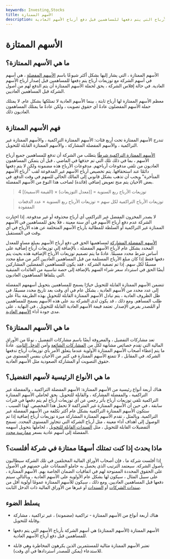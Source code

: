 ```yaml
---
keywords: Investing,Stocks
title: الأسهم الممتازة
description: الأسهم الممتازة هي أسهم الشركة مع توزيعات الأرباح التي يتم دفعها للمساهمين قبل دفع أرباح الأسهم العادية.
---
```


# الأسهم الممتازة
## ما هي الأسهم الممتازة؟

الأسهم الممتازة ، التي يشار إليها بشكل أكثر شيوعًا باسم [الأسهم المفضلة](/preferredstock) ، هي أسهم في أسهم الشركة مع توزيعات أرباح يتم دفعها للمساهمين قبل إصدار أرباح الأسهم العادية. في حالة إفلاس الشركة ، يحق لحملة الأسهم الممتازة أن يتم الدفع لهم من أصول الشركة قبل المساهمين العاديين.

معظم الأسهم الممتازة لها أرباح ثابتة ، بينما الأسهم العادية لا تمتلكها بشكل عام. لا يمتلك حملة الأسهم المفضلون عادةً أي حقوق تصويت ، ولكن عادةً ما يمتلك المساهمون العاديون ذلك.

## فهم الأسهم الممتازة

تندرج الأسهم الممتازة تحت أربع فئات: الأسهم الممتازة التراكمية ، والأسهم الممتازة غير التراكمية ، والأسهم المفضلة المشاركة ، والأسهم الممتازة القابلة للتحويل.

[الأسهم الممتازة التراكمية شرطًا](/cumulative_preferred_stock) يتطلب من الشركة أن تدفع للمساهمين جميع أرباح الأسهم ، بما في ذلك تلك التي تم حذفها في الماضي ، قبل أن يتمكن المساهمون العاديون من تلقي مدفوعات أرباحهم. مدفوعات الأرباح هذه مضمونة ولكن لا يتم دفعها دائمًا عند استحقاقها. يتم تخصيص أرباح الأسهم غير المدفوعة لقب "أرباح الأسهم المتأخرة" ويجب أن تذهب بشكل قانوني إلى المالك الحالي للسهم في وقت الدفع. في بعض الأحيان يتم منح تعويض إضافي (فائدة) لصاحب هذا النوع من الأسهم المفضلة.

>

> توزيعات الأرباح ربع السنوية = [(معدل التوزيعات) × (القيمة الاسمية)] 4

>

>

> توزيعات الأرباح التراكمية لكل سهم = توزيعات الأرباح ربع السنوية × عدد الدفعات المفقودة

>

لا يصدر المخزون المفضل غير التراكمي أي أرباح محذوفة أو غير مدفوعة. إذا اختارت الشركة عدم دفع أرباح الأسهم في أي سنة معينة ، فلا يحق للمساهمين في الأسهم الممتازة غير التراكمية أو السلطة للمطالبة بأرباح الأسهم المتخلفة عن هذه الأرباح في أي وقت في المستقبل.

[الأسهم المفضلة المشاركة](/participatingpreferredstock) لمساهميها الحق في دفع أرباح الأسهم بمبلغ مساوٍ للمعدل المحدد بشكل عام لأرباح الأسهم المفضلة ، بالإضافة إلى توزيعات أرباح إضافية على أساس شرط محدد مسبقًا. عادةً ما يتم تصميم توزيعات الأرباح الإضافية هذه بحيث يتم دفعها فقط إذا كان مبلغ الأرباح المستلمة من قبل المساهمين العاديين أكبر من مبلغ محدد مسبقًا لكل سهم. إذا تم تصفية الشركة ، فقد يكون للمساهمين المفضلين المشاركين أيضًا الحق في استرداد سعر شراء السهم بالإضافة إلى حصة تناسبية من العائدات المتبقية التي يتلقاها المساهمون العاديون.

تتضمن الأسهم الممتازة القابلة للتحويل خيارًا يسمح للمساهمين بتحويل أسهمهم المفضلة إلى عدد محدد من الأسهم العادية ، بشكل عام في أي وقت بعد تاريخ محدد مسبقًا. في ظل الظروف العادية ، يتم تبادل الأسهم الممتازة القابلة للتحويل بهذه الطريقة بناءً على طلب المساهم. ومع ذلك ، قد يكون لدى الشركة بند على هذه الأسهم يسمح للمساهمين أو المُصدر بفرض الإصدار. تعتمد قيمة الأسهم العادية القابلة للتحويل ، في النهاية ، على مدى جودة أداء [الأسهم العادية](/commonstock).

## ما هي الأسهم الممتازة؟

تعد مشاركات التفضيل ، والمعروفة أيضًا باسم مشاركات التفضيل ، نوعًا من الأوراق المالية التي تقدم خصائص مشابهة لكل من [المشاركات الشائعة](/commonstock) وأمن [الدخل الثابت](/fixed-incomesecurity). عادةً ما يتم إعطاء أصحاب الأسهم الممتازة الأولوية عندما يتعلق الأمر بأي توزيعات أرباح تدفعها الشركة. في المقابل ، لا تتمتع الأسهم الممتازة في كثير من الأحيان بنفس المستوى من حقوق التصويت أو المشاركة الصعودية مثل الأسهم العادية.

## ما هي الأنواع الرئيسية لأسهم التفضيل؟

هناك أربعة أنواع رئيسية من الأسهم الممتازة: الأسهم المفضلة التراكمية ، والمفضلة غير التراكمية ، والمفضلة المشاركة ، والقابلة للتحويل. يحق لحاملي الأسهم الممتازة التراكمية تلقي توزيعات أرباح بأثر رجعي عن أي توزيعات أرباح لم يتم دفعها في فترات سابقة ، في حين أن الأسهم الممتازة غير المتراكمة لا تحمل هذا المخصص. لهذا السبب ، ستكون الأسهم الممتازة التراكمية بشكل عام أكثر تكلفة من الأسهم المفضلة غير التراكمية. وبالمثل ، تقدم الأسهم الممتازة المشاركة ميزة توزيعات أرباح إضافية إذا تم الوصول إلى أهداف أداء معينة ، مثل أرباح الشركة التي تتجاوز المستوى المحدد. تسمح التفضيلات القابلة للتحويل ، مثل [السندات القابلة للتحويل](/convertiblebond) ، لحاملها بتحويل أسهمه المفضلة إلى أسهم عادية بسعر [ممارسة محدد](/strikeprice).

## ماذا يحدث إذا كنت تمتلك أسهمًا ممتازة في شركة أفلست؟

إذا أفلست شركة ما ، فإن أصحاب الأوراق المالية المختلفين في تلك الشركة سيطالبون بأصول الشركة. سيعتمد الترتيب الذي يحصل به حاملو الضمانات على حصتهم في الأصول على الحقوق المحددة الممنوحة لهم في اتفاقيات الضمان الخاصة بهم. الأسهم الممتازة ، على سبيل المثال ، سيكون لها بشكل عام الأولوية على الأسهم العادية ، وبالتالي سيتم دفعها قبل المساهمين العاديين. ومع ذلك ، سيكون للأسهم الممتازة عمومًا أولوية أقل من [سندات الشركات](/corporatebond) أو [السندات](/debenture) أو غيرها من الأوراق المالية ذات الدخل الثابت.

## يسلط الضوء

- هناك أربعة أنواع من الأسهم الممتازة - تراكمية (مضمونة) ، غير تراكمية ، مشاركة وقابلة للتحويل.

- الأسهم الممتازة (الأسهم الممتازة) هي أسهم الشركة بأرباح الأسهم التي يتم دفعها للمساهمين قبل دفع أرباح الأسهم العادية.

- تعتبر الأسهم الممتازة مثالية للمستثمرين الذين يكرهون المخاطرة وهي قابلة للاستدعاء (يمكن للمصدر استردادها في أي وقت).


